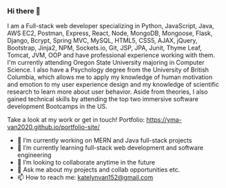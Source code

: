### Hi there 👋

I am a Full-stack web developer specializing in Python, JavaScript, Java, AWS EC2, Postman, Express, React, Node, MongoDB, Mongoose, Flask, Django, Bcrypt, Spring MVC, MySQL, HTML5, CSS5, AJAX, jQuery, Bootstrap, Jinja2, NPM, Sockets.io, Git, JSP, JPA, Junit, Thyme Leaf, Tomcat, JVM, OOP and have professional experience working with them. I'm currently attending Oregon State University majoring in Computer Science. I also have a Psychology degree from the University of British Columbia, which allows me to apply my knowledge of human motivation and emotion to my user experience design and my knowledge of scientific research to learn more about user behavior. Aside from theories, I also gained technical skills by attending the top two immersive software development Bootcamps in the US.

Take a look at my work or get in touch!
Portfolio: https://yma-van2020.github.io/portfolio-site/

- 🔭 I’m currently working on MERN and Java full-stack projects
- 🌱 I’m currently learning full-stack web development and software engineering
- 👯 I’m looking to collaborate anytime in the future
- 💬 Ask me about my projects and collab opportunities etc. 
- 📫 How to reach me: katelynvan152@gmail.com

